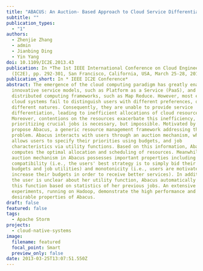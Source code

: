 ```yaml
---
title: "ABACUS: An Auction- Based Approach to Cloud Service Differentiation"
subtitle: ""
publication_types:
  - "1"
authors:
  - Zhenjie Zhang
  - admin
  - Jianbing Ding
  - Yin Yang
doi: 10.1109/IC2E.2013.43
publication: In *The 1st IEEE International Conference on Cloud Engineering
  (IC2E), pp. 292-301, San Francisco, California, USA, March 25-28, 2013.*
publication_short: In * IEEE IC2E Conference*
abstract: The emergence of the cloud computing paradigm has greatly enabled
  innovative service models, such as Platform as a Service (PaaS), and
  distributed computing frameworks, such as Map Reduce. However, most existing
  cloud systems fail to distinguish users with different preferences, or jobs of
  different natures. Consequently, they are unable to provide service
  differentiation, leading to inefficient allocations of cloud resources.
  Moreover, contentions on the resources exacerbate this inefficiency, when
  prioritizing crucial jobs is necessary, but impossible. Motivated by this, we
  propose Abacus, a generic resource management framework addressing this
  problem. Abacus interacts with users through an auction mechanism, which
  allows users to specify their priorities using budgets, and job
  characteristics via utility functions. Based on this information, Abacus
  computes the optimal allocation and scheduling of resources. Meanwhile, the
  auction mechanism in Abacus possesses important properties including incentive
  compatibility (i.e., the users' best strategy is to simply bid their true
  budgets and job utilities) and monotonicity (i.e., users are motivated to
  increase their budgets in order to receive better services). In addition, when
  the user is unclear about her utility function, Abacus automatically learns
  this function based on statistics of her previous jobs. An extensive set of
  experiments, running on Hadoop, demonstrate the high performance and other
  desirable properties of Abacus.
draft: false
featured: false
tags:
  - Apache Storm
projects:
  - cloud-native-systems
image:
  filename: featured
  focal_point: Smart
  preview_only: false
date: 2013-03-25T13:07:51.550Z
---
```

